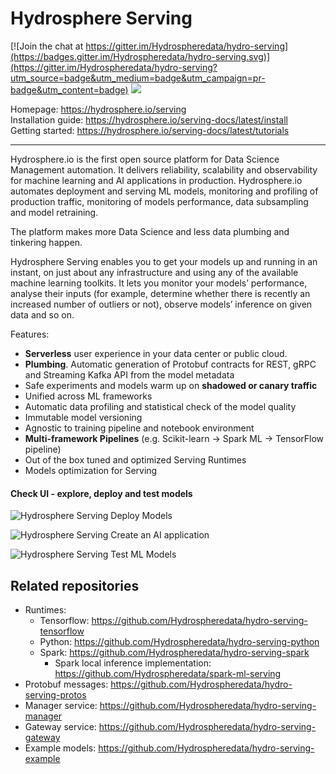 # Hydrosphere Serving

[![Join the chat at https://gitter.im/Hydrospheredata/hydro-serving](https://badges.gitter.im/Hydrospheredata/hydro-serving.svg)](https://gitter.im/Hydrospheredata/hydro-serving?utm_source=badge&utm_medium=badge&utm_campaign=pr-badge&utm_content=badge)
[![](https://img.shields.io/badge/documentation-latest-af1a97.svg)](https://hydrosphere.io/serving-docs/) 

Homepage: https://hydrosphere.io/serving  
Installation guide: https://hydrosphere.io/serving-docs/latest/install  
Getting started: https://hydrosphere.io/serving-docs/latest/tutorials

---

Hydrosphere.io is the first open source platform for Data Science Management automation. 
It delivers reliability, scalability and observability for machine learning and AI applications in production.
Hydrosphere.io automates deployment and serving ML models, monitoring and profiling of production traffic, 
monitoring of models performance, data subsampling and model retraining.

The platform makes more Data Science and less data plumbing and tinkering happen.

Hydrosphere Serving enables you to get your models up and running in an instant, 
on just about any infrastructure and using any of the available machine learning toolkits. 
It lets you monitor your models’ performance, analyse their inputs 
(for example, determine whether there is recently an increased number of outliers or not),
observe models’ inference on given data and so on.

Features:
* **Serverless** user experience in your data center or public cloud. 
* **Plumbing**. Automatic generation of Protobuf contracts for REST, gRPC and Streaming Kafka API from the model metadata
* Safe experiments and models warm up on **shadowed or canary traffic**
* Unified across ML frameworks
* Automatic data profiling and statistical check of the model quality 
* Immutable model versioning
* Agnostic to training pipeline and notebook environment 
* **Multi-framework Pipelines** (e.g. Scikit-learn -> Spark ML -> TensorFlow pipeline)
* Out of the box tuned and optimized Serving Runtimes
* Models optimization for Serving

#### Check UI - explore, deploy and test models

![Hydrosphere Serving Deploy Models](https://media.giphy.com/media/KyEVbxQEr4IGLuaQlR/giphy.gif)

![Hydrosphere Serving Create an AI application](https://media.giphy.com/media/1dHWK2HJjdheyqB8lZ/giphy.gif)

![Hydrosphere Serving Test ML Models](https://media.giphy.com/media/2A67Wd88zQTcZk4lEs/giphy.gif)

## Related repositories
 * Runtimes:
   * Tensorflow: https://github.com/Hydrospheredata/hydro-serving-tensorflow
   * Python: https://github.com/Hydrospheredata/hydro-serving-python
   * Spark: https://github.com/Hydrospheredata/hydro-serving-spark
     * Spark local inference implementation: https://github.com/Hydrospheredata/spark-ml-serving
 * Protobuf messages: https://github.com/Hydrospheredata/hydro-serving-protos
 * Manager service: https://github.com/Hydrospheredata/hydro-serving-manager
 * Gateway service: https://github.com/Hydrospheredata/hydro-serving-gateway
 * Example models: https://github.com/Hydrospheredata/hydro-serving-example
